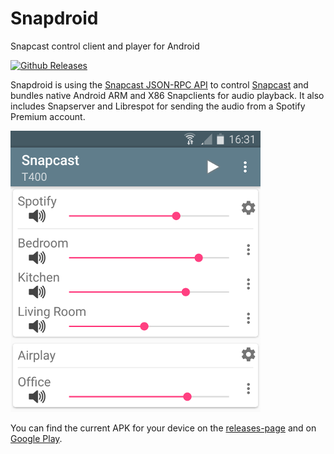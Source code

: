 # Snapdroid

Snapcast control client and player for Android

[![Github Releases](https://img.shields.io/github/release/badaix/snapdroid.svg)](https://github.com/badaix/snapdroid/releases)

Snapdroid is using the [Snapcast JSON-RPC API](https://github.com/badaix/snapcast/blob/master/doc/json_rpc_api/v2_0_0.md) to control [Snapcast](https://github.com/badaix/snapcast) and bundles native Android ARM and X86 Snapclients for audio playback. It also includes Snapserver and Librespot for sending the audio from a Spotify Premium account.

![Snapcast for Android](https://raw.githubusercontent.com/badaix/snapcast/master/doc/snapcast_android_scaled.png)

You can find the current APK for your device on the [releases-page](https://github.com/badaix/snapdroid/releases/latest) and on [Google Play](https://play.google.com/store/apps/details?id=uk.org.jaggard.snapcast).
